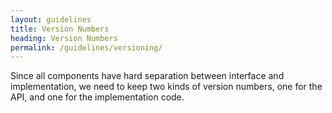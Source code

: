 ```yaml
---
layout: guidelines
title: Version Numbers
heading: Version Numbers
permalink: /guidelines/versioning/
---
```


Since all components have hard separation between interface and implementation,
we need to keep two kinds of version numbers, one for the API, and one for the implementation code.

